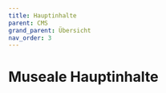 ```yaml
---
title: Hauptinhalte
parent: CMS
grand_parent: Übersicht
nav_order: 3
---
```


# Museale Hauptinhalte
